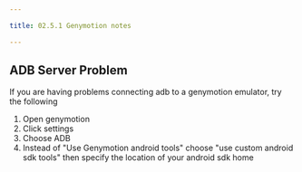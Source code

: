 ```yaml
---

title: 02.5.1 Genymotion notes

---
```


## ADB Server Problem

If you are having problems connecting adb to a genymotion emulator, try the following

1. Open genymotion
2. Click settings
3. Choose ADB
4. Instead of "Use Genymotion android tools" choose "use custom android sdk tools" then specify the location of your android sdk home

